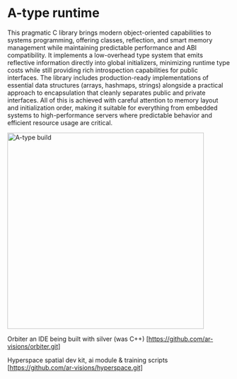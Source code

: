 # A-type runtime
This pragmatic C library brings modern object-oriented capabilities to systems programming, offering classes, reflection, and smart memory management while maintaining predictable performance and ABI compatibility. It implements a low-overhead type system that emits reflective information directly into global initializers, minimizing runtime type costs while still providing rich introspection capabilities for public interfaces. The library includes production-ready implementations of essential data structures (arrays, hashmaps, strings) alongside a practical approach to encapsulation that cleanly separates public and private interfaces. All of this is achieved with careful attention to memory layout and initialization order, making it suitable for everything from embedded systems to high-performance servers where predictable behavior and efficient resource usage are critical.

<a href="https://github.com/ar-visions/A/actions/workflows/build.yml">
  <img src="https://github.com/ar-visions/A/actions/workflows/build.yml/badge.svg" alt="A-type build" width="444">
</a>

Orbiter
an IDE being built with silver (was C++)
[https://github.com/ar-visions/orbiter.git]

Hyperspace
spatial dev kit, ai module & training scripts
[https://github.com/ar-visions/hyperspace.git]
